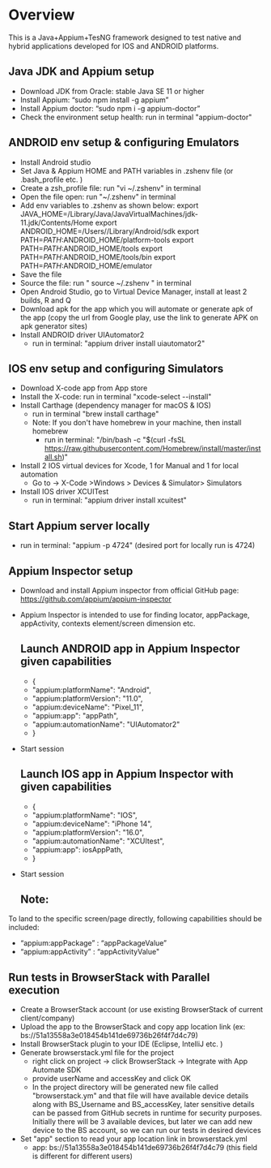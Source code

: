 # Overview
This is a Java+Appium+TesNG framework designed to test native and hybrid applications developed for IOS and ANDROID platforms.

## Java JDK and Appium setup
- Download JDK from Oracle: stable Java SE 11 or higher
- Install Appium: “sudo npm install -g appium”
- Install Appium doctor: “sudo npm i -g appium-doctor” 
- Check the environment setup health: run in terminal "appium-doctor"


## ANDROID env setup & configuring Emulators 
- Install Android studio 
- Set Java & Appium HOME and PATH variables in .zshenv file (or .bash_profile etc. ) 
- Create a zsh_profile file: run "vi ~/.zshenv" in terminal
- Open the file open: run  "~/.zshenv" in terminal
- Add env variables to .zshenv as shown below:
 export JAVA_HOME=/Library/Java/JavaVirtualMachines/jdk-11.jdk/Contents/Home
 export ANDROID_HOME=/Users/<username>/Library/Android/sdk
 export PATH=$PATH:$ANDROID_HOME/platform-tools
 export PATH=$PATH:$ANDROID_HOME/tools
 export PATH=$PATH:$ANDROID_HOME/tools/bin
 export PATH=$PATH:$ANDROID_HOME/emulator
- Save the file
- Source the file: run " source  ~/.zshenv " in terminal
- Open Android Studio, go to Virtual Device Manager, install at least 2 builds, R and Q
- Download apk for the app which you will automate or generate apk of the app (copy the url from Google play, use the link to generate APK on apk generator sites)
- Install ANDROID driver UIAutomator2
   - run in terminal: "appium driver install uiautomator2"

## IOS env setup and configuring Simulators
- Download X-code app from App store
- Install the X-code: run in terminal "xcode-select --install"
- Install Carthage (dependency manager for macOS & IOS)
  - run in terminal "brew install carthage"
  - Note: If you don't have homebrew in your machine, then install homebrew
    - run in terminal: "/bin/bash -c "$(curl -fsSL https://raw.githubusercontent.com/Homebrew/install/master/install.sh)"
- Install 2 IOS virtual devices for Xcode, 1 for Manual and 1 for local automation
  - Go to ->  X-Code >Windows > Devices & Simulator> Simulators
- Install IOS driver XCUITest
  - run in terminal: "appium driver install xcuitest"


## Start Appium server locally
- run in terminal: "appium -p 4724" (desired port for locally run is 4724)


## Appium Inspector setup
- Download and install Appium inspector from official GitHub page:  https://github.com/appium/appium-inspector
- Appium Inspector is intended to use for finding locator, appPackage, appActivity, contexts element/screen dimension etc.

  ## Launch ANDROID app in Appium Inspector given capabilities
   - {
   - "appium:platformName": "Android",
   - "appium:platformVersion": "11.0",
   - "appium:deviceName": "Pixel_11",
   - "appium:app": "appPath",
   - "appium:automationName": "UIAutomator2"
  -  }
- Start session

  ## Launch IOS app in Appium Inspector with given capabilities
  - {
  - "appium:platformName": "IOS",
  - "appium:deviceName": "iPhone 14",
  - "appium:platformVersion": "16.0",
  - "appium:automationName": "XCUItest",
  - "appium:app": iosAppPath,
  - }
- Start session


   ## Note: 
To land to the specific screen/page directly, following capabilities should be included:
   - “appium:appPackage” : “appPackageValue”
   - “appium:appActivity” : “appActivityValue"

## Run tests in BrowserStack with Parallel execution
- Create a BrowserStack account (or use existing BrowserStack of current client/company)
- Upload the app to the BrowserStack and copy app location link (ex: bs://51a13558a3e018454b141de69736b26f4f7d4c79)
- Install BrowserStack plugin to your IDE (Eclipse, IntelliJ etc. )
- Generate browserstack.yml file for the project
  - right click on project -> click BrowserStack -> Integrate with App Automate SDK
  - provide userName and accessKey and click OK
  - In the project directory will be generated new file called "browserstack.ym" and that file will have available device details along with BS_Username and BS_accessKey, later sensitive details can be passed from GitHub secrets in runtime for security purposes. Initially there will be 3 available devices, but later we can add new device to the BS account, so we can run our tests in desired devices
- Set "app" section to read your app location link in browserstack.yml
  - app: bs://51a13558a3e018454b141de69736b26f4f7d4c79 (this field is different for different users)
